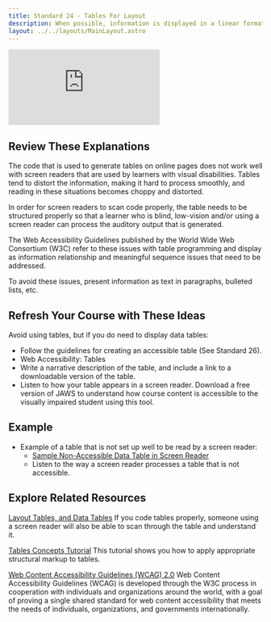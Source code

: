 ```yaml
---
title: Standard 24 - Tables For Layout
description: When possible, information is displayed in a linear format instead of as a table.
layout: ../../layouts/MainLayout.astro
---
```

<iframe src="https://www.youtube.com/embed/UztWKwcGHwo" title="YouTube video player" frameborder="0" allow="accelerometer; autoplay; clipboard-write; encrypted-media; gyroscope; picture-in-picture" allowfullscreen></iframe>

## Review These Explanations

The code that is used to generate tables on online pages does not work well with screen readers that are used by learners with visual disabilities. Tables tend to distort the information, making it hard to process smoothly, and reading in these situations becomes choppy and distorted.

In order for screen readers to scan code properly, the table needs to be structured properly so that a learner who is blind, low-vision and/or using a screen reader can process the auditory output that is generated.

The Web Accessibility Guidelines published by the World Wide Web Consortium (W3C) refer to these issues with table programming and display as information relationship and meaningful sequence issues that need to be addressed.

To avoid these issues, present information as text in paragraphs, bulleted lists, etc.

## Refresh Your Course with These Ideas

Avoid using tables, but if you do need to display data tables:

- Follow the guidelines for creating an accessible table (See Standard 26).
- Web Accessibility: Tables
- Write a narrative description of the table, and include a link to a downloadable version of the table.
- Listen to how your table appears in a screen reader. Download a free version of JAWS to understand how course content is accessible to the visually impaired student using this tool.

## Example
- Example of a table that is not set up well to be read by a screen reader:
    - [Sample Non-Accessible Data Table in Screen Reader](https://accessibility.oregonstate.edu/sites/accessibility.oregonstate.edu/files/tablenoaccess.mp3)
    - Listen to the way a screen reader processes a table that is not accessible.

## Explore Related Resources

[Layout Tables, and Data Tables](https://accessibility.oregonstate.edu/tables)
If you code tables properly, someone using a screen reader will also be able to scan through the table and understand it.

[Tables Concepts Tutorial](https://www.w3.org/WAI/tutorials/tables/)
This tutorial shows you how to apply appropriate structural markup to tables.

[Web Content Accessibility Guidelines (WCAG) 2.0](https://www.w3.org/WAI/standards-guidelines/wcag/)
Web Content Accessibility Guidelines (WCAG) is developed through the W3C process in cooperation with individuals and organizations around the world, with a goal of proving a single shared standard for web content accessibility that meets the needs of individuals, organizations, and governments internationally.